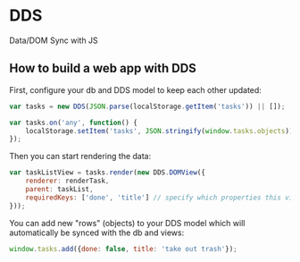 DDS
===

Data/DOM Sync with JS

## How to build a web app with DDS


First, configure your db and DDS model to keep each other updated:

```js
var tasks = new DDS(JSON.parse(localStorage.getItem('tasks')) || []);

var tasks.on('any', function() {
	localStorage.setItem('tasks', JSON.stringify(window.tasks.objects));
});
```


Then you can start rendering the data:

```js
var taskListView = tasks.render(new DDS.DOMView({
	renderer: renderTask,
	parent: taskList,
	requiredKeys: ['done', 'title'] // specify which properties this view uses so it only updates when one of those properties change
}));
```

You can add new "rows" (objects) to your DDS model which will automatically be synced with the db and views:

```js
window.tasks.add({done: false, title: 'take out trash'});
```